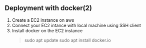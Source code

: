 ## Deployment with docker(2)
1. Create a EC2 instance on aws
2. Connect your EC2 intance with local machine using SSH client
3. Install docker on the EC2 instance
    > sudo apt update
    > sudo apt install docker.io